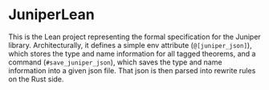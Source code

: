# JuniperLean

This is the Lean project representing the formal specification for the Juniper library. Architecturally, it defines a simple env attribute (`@[juniper_json]`), which stores the type and name information for all tagged theorems, and a command (`#save_juniper_json`), which saves the type and name information into a given json file. That json is then parsed into rewrite rules on the Rust side.